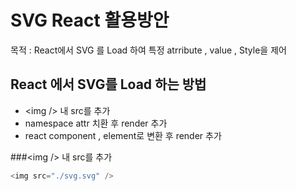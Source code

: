 # SVG React 활용방안
목적 : React에서 SVG 를 Load 하여 특정 atrribute , value , Style을 제어



## React 에서 SVG를 Load 하는 방법
   - \<img \/> 내 src를 추가
   - namespace attr 치환 후 render 추가
   - react component , element로 변환 후 render 추가


###\<img \/> 내 src를 추가
```Javascript
<img src="./svg.svg" />
```
